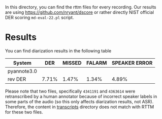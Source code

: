 In this directory, you can find the rttm files for every recording.
Our results are using https://github.com/nryant/dscore or rather directly NIST official DER scoring `md-eval-22.pl` script.

# Results
You can find diarization results in the following table

|System|DER|MISSED|FALARM|SPEAKER ERROR|
|--|--|--|--|--|
|pyannote3.0||||
|rev DER|7.71%|1.47%|1.34%|4.89%|

Please note that two files, specifically `4341191` and `4363614` were retranscribed by 
a human annotator because of incorrect speaker labels in some parts of the audio 
(so this only affects diarization results, not ASR). Therefore, the content in 
[transcripts](https://github.com/revdotcom/speech-datasets/tree/main/earnings21/transcripts)
directory does not match with RTTM for these two files.

